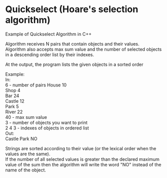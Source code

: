 # Quickselect (Hoare's selection algorithm)
Example of Quickselect Algorithm in C++

Algorithm receives N pairs that contain objects and their values.  
Algorithm also accepts max sum value and the number of selected objects in a descending order list by their indexes.

At the output, the program lists the given objects in a sorted order

Example:  
In:  
6 - number of pairs
House 10  
Shop 4  
Bar 24  
Castle 12  
Park 5  
River 22  
40  - max sum value  
3 - number of objects you want to print  
2 4 3 - indexes of objects in ordered list  
Out:  
Castle Park NO

Strings are sorted according to their value (or the lexical order when the values are the same).  
If the number of all selected values is greater than the declared maximum value of the sum then the algorithm will write the word "NO" instead of the name of the object.
